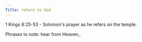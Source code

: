```yaml
---
Title: return to God
---
```




1 Kings 8:25-53 - Solomon's prayer as he refers on the temple. 



Phrases to note: hear from Heaven,. 





